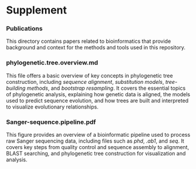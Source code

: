 # Supplement

### Publications
This directory contains papers related to bioinformatics that provide background and context for the methods and tools used in this repository.

### phylogenetic.tree.overview.md
This file offers a basic overview of key concepts in phylogenetic tree construction, including *sequence alignment*, *substitution models*, *tree-building methods*, and *bootstrap resampling*. It covers the essential topics of phylogenetic analysis, explaining how genetic data is aligned, the models used to predict sequence evolution, and how trees are built and interpreted to visualize evolutionary relationships.

### Sanger-sequence.pipeline.pdf
This figure provides an overview of a bioinformatic pipeline used to process raw Sanger sequencing data, including files such as *phd*, *.ab1*, and *seq*. It covers key steps from quality control and sequence assembly to alignment, BLAST searching, and phylogenetic tree construction for visualization and analysis.
